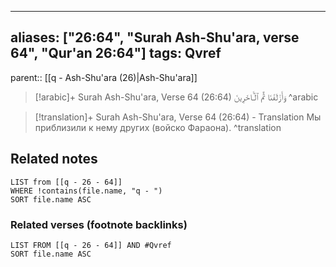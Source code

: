 
---
aliases: ["26:64", "Surah Ash-Shu'ara, verse 64", "Qur'an 26:64"]
tags: Qvref
---

parent:: [[q - Ash-Shu'ara (26)|Ash-Shu'ara]]

> [!arabic]+ Surah Ash-Shu'ara, Verse 64 (26:64)
> <span class="quran-arabic">وَأَزْلَفْنَا ثَمَّ ٱلْـَٔاخَرِينَ</span>
^arabic

> [!translation]+ Surah Ash-Shu'ara, Verse 64 (26:64) - Translation
> Мы приблизили к нему других (войско Фараона).
^translation



## Related notes
```dataview
LIST from [[q - 26 - 64]]
WHERE !contains(file.name, "q - ")
SORT file.name ASC
```

### Related verses (footnote backlinks)
```dataview
LIST FROM [[q - 26 - 64]] AND #Qvref
SORT file.name ASC
```

